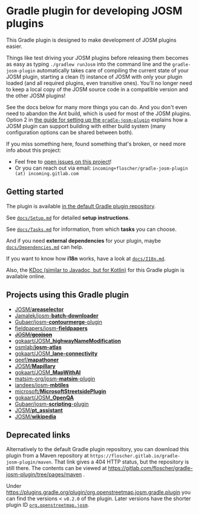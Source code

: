 # Gradle plugin for developing JOSM plugins

This Gradle plugin is designed to make development of JOSM plugins easier.

Things like test driving your JOSM plugins before releasing them becomes as easy as typing `./gradlew runJosm` into the command line and the `gradle-josm-plugin` automatically takes care of compiling the current state of your JOSM plugin, starting a clean (!) instance of JOSM with only your plugin loaded (and all required plugins, even transitive ones). You'll no longer need to keep a local copy of the JOSM source code in a compatible version and the other JOSM plugins!

See the docs below for many more things you can do. And you don't even need to abandon the Ant build, which is used for most of the JOSM plugins. Option 2 in [the guide for setting up the `gradle-josm-plugin`](docs/Setup.md) explains how a JOSM plugin can support building with either build system (many configuration options can be shared between both).

If you miss something here, found something that's broken, or need more info about this project:
* Feel free to [open issues on this project](https://gitlab.com/floscher/gradle-josm-plugin/issues/new)!
* Or you can reach out via email: `incoming+floscher/gradle-josm-plugin (at) incoming.gitlab.com`

## Getting started

The plugin is available [in the default Gradle plugin repository](https://plugins.gradle.org/plugin/org.openstreetmap.josm).

See [`docs/Setup.md`](docs/Setup.md) for detailed **setup instructions**.

See [`docs/Tasks.md`](docs/Tasks.md) for information, from which **tasks** you can choose.

And if you need **external dependencies** for your plugin, maybe [`docs/Dependencies.md`](docs/Dependencies.md) can help.

If you want to know how **i18n** works, have a look at [`docs/I18n.md`](docs/I18n.md).

Also, the [KDoc (similar to Javadoc, but for Kotlin)](https://floscher.gitlab.io/gradle-josm-plugin/kdoc/latest/gradle-josm-plugin/org.openstreetmap.josm.gradle.plugin.config/) for this Gradle plugin is available online.

## Projects using this Gradle plugin
* [JOSM/**areaselector**](https://www.github.com/JOSM/areaselector)
* [Jamalek/josm-**batch-downloader**](https://gitlab.com/Jamalek/josm-batch-downloader)
* [Gubaer/josm-**contourmerge**-plugin](https://github.com/Gubaer/josm-contourmerge-plugin)
* [fieldpapers/josm-**fieldpapers**](https://github.com/fieldpapers/josm-fieldpapers)
* ~~[JOSM/**geojson**](https://github.com/JOSM/geojson)~~
* [gokaart/JOSM_**highwayNameModification**](https://gitlab.com/gokaart/JOSM_highwayNameModification)
* [osmlab/**josm-atlas**](https://github.com/osmlab/josm-atlas)
* [gokaart/JOSM_**lane-connectivity**](https://gitlab.com/gokaart/JOSM_lane-connectivity)
* [qeef/**mapathoner**](https://gitlab.com/qeef/mapathoner)
* [JOSM/**Mapillary**](https://github.com/JOSM/Mapillary)
* [gokaart/JOSM_**MapWithAI**](https://gitlab.com/gokaart/JOSM_MapWithAI)
* [matsim-org/josm-**matsim**-plugin](https://github.com/matsim-org/josm-matsim-plugin)
* [iandees/josm-**mbtiles**](https://github.com/iandees/josm-mbtiles)
* [microsoft/**MicrosoftStreetsidePlugin**](https://github.com/microsoft/MicrosoftStreetsidePlugin)
* [gokaart/JOSM_**OpenQA**](https://gitlab.com/gokaart/JOSM_OpenQA)
* [Gubaer/josm-**scripting**-plugin](https://github.com/Gubaer/josm-scripting-plugin)
* [JOSM/**pt_assistant**](https://gitlab.com/JOSM/plugin/pt_assistant)
* [JOSM/**wikipedia**](https://gitlab.com/JOSM/plugin/wikipedia)

## Deprecated links
Alternatively to the default Gradle plugin repository, you can download this plugin from a Maven repository at `https://floscher.gitlab.io/gradle-josm-plugin/maven`.
That link gives a 404 HTTP status, but the repository is still there. The contents can be viewed at https://gitlab.com/floscher/gradle-josm-plugin/tree/pages/maven .

Under https://plugins.gradle.org/plugin/org.openstreetmap.josm.gradle.plugin you can find the versions < `v0.2.0` of the plugin. Later versions have the shorter plugin ID [`org.openstreetmap.josm`](https://plugins.gradle.org/plugin/org.openstreetmap.josm).
